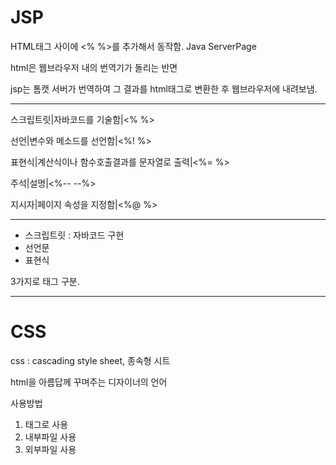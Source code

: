 # JSP

HTML태그 사이에 <% %>를 추가해서 동작함. Java ServerPage

html은 웹브라우저 내의 번역기가 돌리는 반면 

jsp는 톰캣 서버가 번역하여 그 결과를 html태그로 변환한 후 웹브라우저에 내려보냄.

---

스크립트릿|자바코드를 기술함|<% %>

선언|변수와 메소드를 선언함|<%! %>

표현식|계산식이나 함수호출결과를 문자열로 출력|<%= %>

주석|설명|<%-- --%>

지시자|페이지 속성을 지정함|<%@ %>

---

- 스크립트릿 : 자바코드 구현
- 선언문
- 표현식

 3가지로 태그 구분.

---

# CSS

css : cascading style sheet, 종속형 시트

html을 아름답께 꾸며주는 디자이너의 언어

사용방법 

1. 태그로 사용
2. 내부파일 사용
3. 외부파일 사용